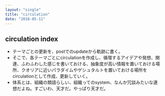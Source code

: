 ```yaml
---
layout: "single"
title: "circulation"
date: "2018-05-11"
---
```


## circulation index

- テーマごとの更新を、postでのupdateから軌跡に書く。
- そこで、各テーマごとにcirculationを作成し、循環するアイデアや発想、関連、ふわふわした感じを書いておける、抽象度が高い情報を置いておける場所、クオリアに近いパラダイムやゲシュタルトを置いておける場所をcirculationとして作成、更新していく。
- 体系とは、組織の類語らしい、組織ってのsystem、なんか冗談みたいな連想だよね。すごいわ、天才だ。やっぱり天才だ。

